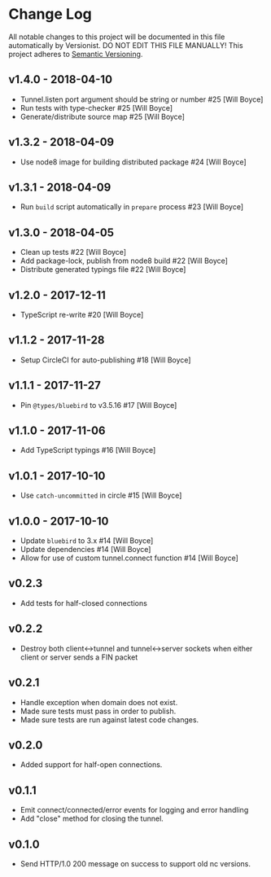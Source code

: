 # Change Log

All notable changes to this project will be documented in this file
automatically by Versionist. DO NOT EDIT THIS FILE MANUALLY!
This project adheres to [Semantic Versioning](http://semver.org/).

## v1.4.0 - 2018-04-10

* Tunnel.listen port argument should be string or number #25 [Will Boyce]
* Run tests with type-checker #25 [Will Boyce]
* Generate/distribute source map #25 [Will Boyce]

## v1.3.2 - 2018-04-09

* Use node8 image for building distributed package #24 [Will Boyce]

## v1.3.1 - 2018-04-09

* Run `build` script automatically in `prepare` process #23 [Will Boyce]

## v1.3.0 - 2018-04-05

* Clean up tests #22 [Will Boyce]
* Add package-lock, publish from node8 build #22 [Will Boyce]
* Distribute generated typings file #22 [Will Boyce]

## v1.2.0 - 2017-12-11

* TypeScript re-write #20 [Will Boyce]

## v1.1.2 - 2017-11-28

* Setup CircleCI for auto-publishing #18 [Will Boyce]

## v1.1.1 - 2017-11-27

* Pin `@types/bluebird` to v3.5.16 #17 [Will Boyce]

## v1.1.0 - 2017-11-06

* Add TypeScript typings #16 [Will Boyce]

## v1.0.1 - 2017-10-10

* Use `catch-uncommitted` in circle #15 [Will Boyce]

## v1.0.0 - 2017-10-10

* Update `bluebird` to 3.x #14 [Will Boyce]
* Update dependencies #14 [Will Boyce]
* Allow for use of custom tunnel.connect function #14 [Will Boyce]

## v0.2.3

* Add tests for half-closed connections

## v0.2.2

* Destroy both client<->tunnel and tunnel<->server sockets when either client or server sends a FIN packet

## v0.2.1

* Handle exception when domain does not exist.
* Made sure tests must pass in order to publish.
* Made sure tests are run against latest code changes.

## v0.2.0

* Added support for half-open connections.

## v0.1.1

* Emit connect/connected/error events for logging and error handling
* Add "close" method for closing the tunnel.

## v0.1.0

* Send HTTP/1.0 200 message on success to support old nc versions.
